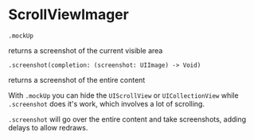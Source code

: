 # ScrollViewImager


    .mockUp
returns a screenshot of the current visible area

    .screenshot(completion: (screenshot: UIImage) -> Void)
returns a screenshot of the entire content

With `.mockUp` you can hide the `UIScrollView` or `UICollectionView` while `.screenshot` does it's work, which involves a lot of scrolling.

`.screenshot` will go over the entire content and take screenshots, adding delays to allow redraws.
